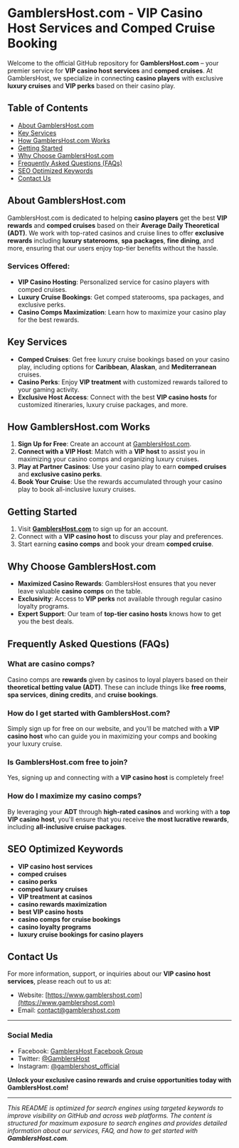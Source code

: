 # GamblersHost.com - VIP Casino Host Services and Comped Cruise Booking

Welcome to the official GitHub repository for **GamblersHost.com** – your premier service for **VIP casino host services** and **comped cruises**. At GamblersHost, we specialize in connecting **casino players** with exclusive **luxury cruises** and **VIP perks** based on their casino play.

## Table of Contents
- [About GamblersHost.com](#about-gamblershostcom)
- [Key Services](#key-services)
- [How GamblersHost.com Works](#how-gamblershostcom-works)
- [Getting Started](#getting-started)
- [Why Choose GamblersHost.com](#why-choose-gamblershostcom)
- [Frequently Asked Questions (FAQs)](#frequently-asked-questions-faqs)
- [SEO Optimized Keywords](#seo-optimized-keywords)
- [Contact Us](#contact-us)

## About GamblersHost.com
GamblersHost.com is dedicated to helping **casino players** get the best **VIP rewards** and **comped cruises** based on their **Average Daily Theoretical (ADT)**. We work with top-rated casinos and cruise lines to offer **exclusive rewards** including **luxury staterooms**, **spa packages**, **fine dining**, and more, ensuring that our users enjoy top-tier benefits without the hassle.

### Services Offered:
- **VIP Casino Hosting**: Personalized service for casino players with comped cruises.
- **Luxury Cruise Bookings**: Get comped staterooms, spa packages, and exclusive perks.
- **Casino Comps Maximization**: Learn how to maximize your casino play for the best rewards.

## Key Services
- **Comped Cruises**: Get free luxury cruise bookings based on your casino play, including options for **Caribbean**, **Alaskan**, and **Mediterranean** cruises.
- **Casino Perks**: Enjoy **VIP treatment** with customized rewards tailored to your gaming activity.
- **Exclusive Host Access**: Connect with the best **VIP casino hosts** for customized itineraries, luxury cruise packages, and more.

## How GamblersHost.com Works
1. **Sign Up for Free**: Create an account at [GamblersHost.com](https://www.gamblershost.com).
2. **Connect with a VIP Host**: Match with a **VIP host** to assist you in maximizing your casino comps and organizing luxury cruises.
3. **Play at Partner Casinos**: Use your casino play to earn **comped cruises** and **exclusive casino perks**.
4. **Book Your Cruise**: Use the rewards accumulated through your casino play to book all-inclusive luxury cruises.

## Getting Started
1. Visit **[GamblersHost.com](https://www.gamblershost.com)** to sign up for an account.
2. Connect with a **VIP casino host** to discuss your play and preferences.
3. Start earning **casino comps** and book your dream **comped cruise**.

## Why Choose GamblersHost.com
- **Maximized Casino Rewards**: GamblersHost ensures that you never leave valuable **casino comps** on the table.  
- **Exclusivity**: Access to **VIP perks** not available through regular casino loyalty programs.
- **Expert Support**: Our team of **top-tier casino hosts** knows how to get you the best deals.

## Frequently Asked Questions (FAQs)
### What are casino comps?
Casino comps are **rewards** given by casinos to loyal players based on their **theoretical betting value (ADT)**. These can include things like **free rooms**, **spa services**, **dining credits**, and **cruise bookings**.

### How do I get started with GamblersHost.com?
Simply sign up for free on our website, and you'll be matched with a **VIP casino host** who can guide you in maximizing your comps and booking your luxury cruise.

### Is GamblersHost.com free to join?
Yes, signing up and connecting with a **VIP casino host** is completely free!

### How do I maximize my casino comps?
By leveraging your **ADT** through **high-rated casinos** and working with a **top VIP casino host**, you'll ensure that you receive **the most lucrative rewards**, including **all-inclusive cruise packages**.

## SEO Optimized Keywords
- **VIP casino host services**
- **comped cruises**
- **casino perks**
- **comped luxury cruises**
- **VIP treatment at casinos**
- **casino rewards maximization**
- **best VIP casino hosts**
- **casino comps for cruise bookings**
- **casino loyalty programs**
- **luxury cruise bookings for casino players**

## Contact Us
For more information, support, or inquiries about our **VIP casino host services**, please reach out to us at:

- Website: [https://www.gamblershost.com](https://www.gamblershost.com)
- Email: [contact@gamblershost.com](mailto:contact@gamblershost.com)

---

### Social Media
- Facebook: [GamblersHost Facebook Group](https://www.facebook.com/groups/casino.comps.cruises)
- Twitter: [@GamblersHost](https://twitter.com/gamblershost)
- Instagram: [@gamblershost_official](https://www.instagram.com/gamblershost_official)

**Unlock your exclusive casino rewards and cruise opportunities today with GamblersHost.com!**

---

*This README is optimized for search engines using targeted keywords to improve visibility on GitHub and across web platforms. The content is structured for maximum exposure to search engines and provides detailed information about our services, FAQ, and how to get started with **GamblersHost.com**.*
